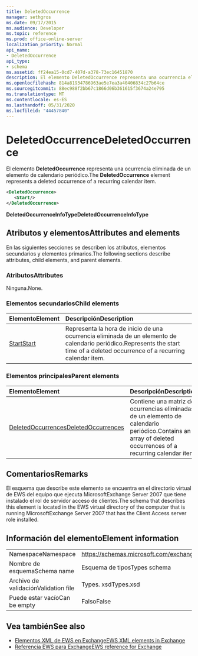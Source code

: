 ```yaml
---
title: DeletedOccurrence
manager: sethgros
ms.date: 09/17/2015
ms.audience: Developer
ms.topic: reference
ms.prod: office-online-server
localization_priority: Normal
api_name:
- DeletedOccurrence
api_type:
- schema
ms.assetid: ff24ea15-0cd7-407d-a378-73ec16451870
description: El elemento DeletedOccurrence representa una ocurrencia eliminada de un elemento de calendario periódico.
ms.openlocfilehash: 814a81934786963ae5e7ea3a40406834c27b64ce
ms.sourcegitcommit: 88ec988f2bb67c1866d06b361615f3674a24e795
ms.translationtype: MT
ms.contentlocale: es-ES
ms.lasthandoff: 05/31/2020
ms.locfileid: "44457840"
---
```

# <a name="deletedoccurrence"></a><span data-ttu-id="62017-103">DeletedOccurrence</span><span class="sxs-lookup"><span data-stu-id="62017-103">DeletedOccurrence</span></span>

<span data-ttu-id="62017-104">El elemento **DeletedOccurrence** representa una ocurrencia eliminada de un elemento de calendario periódico.</span><span class="sxs-lookup"><span data-stu-id="62017-104">The **DeletedOccurrence** element represents a deleted occurrence of a recurring calendar item.</span></span> 
  
```xml
<DeletedOccurrence>
   <Start/>
</DeletedOccurrence>
```

 <span data-ttu-id="62017-105">**DeletedOccurrenceInfoType**</span><span class="sxs-lookup"><span data-stu-id="62017-105">**DeletedOccurrenceInfoType**</span></span>
## <a name="attributes-and-elements"></a><span data-ttu-id="62017-106">Atributos y elementos</span><span class="sxs-lookup"><span data-stu-id="62017-106">Attributes and elements</span></span>

<span data-ttu-id="62017-107">En las siguientes secciones se describen los atributos, elementos secundarios y elementos primarios.</span><span class="sxs-lookup"><span data-stu-id="62017-107">The following sections describe attributes, child elements, and parent elements.</span></span>
  
### <a name="attributes"></a><span data-ttu-id="62017-108">Atributos</span><span class="sxs-lookup"><span data-stu-id="62017-108">Attributes</span></span>

<span data-ttu-id="62017-109">Ninguna.</span><span class="sxs-lookup"><span data-stu-id="62017-109">None.</span></span>
  
### <a name="child-elements"></a><span data-ttu-id="62017-110">Elementos secundarios</span><span class="sxs-lookup"><span data-stu-id="62017-110">Child elements</span></span>

|<span data-ttu-id="62017-111">**Elemento**</span><span class="sxs-lookup"><span data-stu-id="62017-111">**Element**</span></span>|<span data-ttu-id="62017-112">**Descripción**</span><span class="sxs-lookup"><span data-stu-id="62017-112">**Description**</span></span>|
|:-----|:-----|
|[<span data-ttu-id="62017-113">Start</span><span class="sxs-lookup"><span data-stu-id="62017-113">Start</span></span>](start.md) <br/> |<span data-ttu-id="62017-114">Representa la hora de inicio de una ocurrencia eliminada de un elemento de calendario periódico.</span><span class="sxs-lookup"><span data-stu-id="62017-114">Represents the start time of a deleted occurrence of a recurring calendar item.</span></span>  <br/> |
   
### <a name="parent-elements"></a><span data-ttu-id="62017-115">Elementos principales</span><span class="sxs-lookup"><span data-stu-id="62017-115">Parent elements</span></span>

|<span data-ttu-id="62017-116">**Elemento**</span><span class="sxs-lookup"><span data-stu-id="62017-116">**Element**</span></span>|<span data-ttu-id="62017-117">**Descripción**</span><span class="sxs-lookup"><span data-stu-id="62017-117">**Description**</span></span>|
|:-----|:-----|
|[<span data-ttu-id="62017-118">DeletedOccurrences</span><span class="sxs-lookup"><span data-stu-id="62017-118">DeletedOccurrences</span></span>](deletedoccurrences.md) <br/> |<span data-ttu-id="62017-119">Contiene una matriz de ocurrencias eliminadas de un elemento de calendario periódico.</span><span class="sxs-lookup"><span data-stu-id="62017-119">Contains an array of deleted occurrences of a recurring calendar item.</span></span>  <br/> |
   
## <a name="remarks"></a><span data-ttu-id="62017-120">Comentarios</span><span class="sxs-lookup"><span data-stu-id="62017-120">Remarks</span></span>

<span data-ttu-id="62017-121">El esquema que describe este elemento se encuentra en el directorio virtual de EWS del equipo que ejecuta MicrosoftExchange Server 2007 que tiene instalado el rol de servidor acceso de clientes.</span><span class="sxs-lookup"><span data-stu-id="62017-121">The schema that describes this element is located in the EWS virtual directory of the computer that is running MicrosoftExchange Server 2007 that has the Client Access server role installed.</span></span>
  
## <a name="element-information"></a><span data-ttu-id="62017-122">Información del elemento</span><span class="sxs-lookup"><span data-stu-id="62017-122">Element information</span></span>

|||
|:-----|:-----|
|<span data-ttu-id="62017-123">Namespace</span><span class="sxs-lookup"><span data-stu-id="62017-123">Namespace</span></span>  <br/> |https://schemas.microsoft.com/exchange/services/2006/types  <br/> |
|<span data-ttu-id="62017-124">Nombre de esquema</span><span class="sxs-lookup"><span data-stu-id="62017-124">Schema name</span></span>  <br/> |<span data-ttu-id="62017-125">Esquema de tipos</span><span class="sxs-lookup"><span data-stu-id="62017-125">Types schema</span></span>  <br/> |
|<span data-ttu-id="62017-126">Archivo de validación</span><span class="sxs-lookup"><span data-stu-id="62017-126">Validation file</span></span>  <br/> |<span data-ttu-id="62017-127">Types. xsd</span><span class="sxs-lookup"><span data-stu-id="62017-127">Types.xsd</span></span>  <br/> |
|<span data-ttu-id="62017-128">Puede estar vacío</span><span class="sxs-lookup"><span data-stu-id="62017-128">Can be empty</span></span>  <br/> |<span data-ttu-id="62017-129">Falso</span><span class="sxs-lookup"><span data-stu-id="62017-129">False</span></span>  <br/> |
   
## <a name="see-also"></a><span data-ttu-id="62017-130">Vea también</span><span class="sxs-lookup"><span data-stu-id="62017-130">See also</span></span>

- [<span data-ttu-id="62017-131">Elementos XML de EWS en Exchange</span><span class="sxs-lookup"><span data-stu-id="62017-131">EWS XML elements in Exchange</span></span>](ews-xml-elements-in-exchange.md)  
- [<span data-ttu-id="62017-132">Referencia EWS para Exchange</span><span class="sxs-lookup"><span data-stu-id="62017-132">EWS reference for Exchange</span></span>](ews-reference-for-exchange.md)

